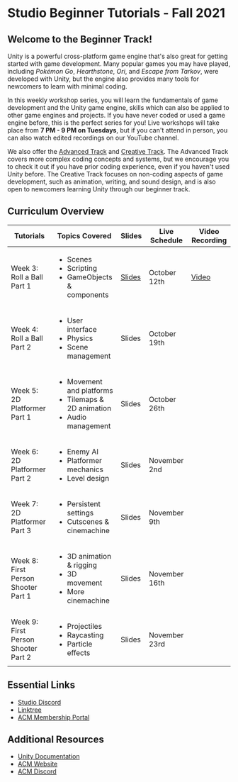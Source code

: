 # Studio Beginner Tutorials - Fall 2021
## Welcome to the Beginner Track!
Unity is a powerful cross-platform game engine that's also great for getting started with game development. Many popular games you may have played, including *Pokémon Go*, *Hearthstone*, *Ori*, and *Escape from Tarkov*, were developed with Unity, but the engine also provides many tools for newcomers to learn with minimal coding.

In this weekly workshop series, you will learn the fundamentals of game development and the Unity game engine, skills which can also be applied to other game engines and projects. If you have never coded or used a game engine before, this is the perfect series for you! Live workshops will take place from **7 PM - 9 PM on Tuesdays**, but if you can't attend in person, you can also watch edited recordings on our YouTube channel.

We also offer the [Advanced Track](https://github.com/uclaacm/studio-advanced-tutorials-f21) and [Creative Track](https://github.com/uclaacm/studio-creative-tutorials-f21). The Advanced Track covers more complex coding concepts and systems, but we encourage you to check it out if you have prior coding experience, even if you haven't used Unity before. The Creative Track focuses on non-coding aspects of game development, such as animation, writing, and sound design, and is also open to newcomers learning Unity through our beginner track.

## Curriculum Overview
| Tutorials                           | Topics Covered                                                                                                | Slides | Live Schedule | Video Recording |
|-------------------------------------|---------------------------------------------------------------------------------------------------------------|--------|---------------|-----------------|
| Week 3: Roll a Ball Part 1          | <ul> <li>Scenes                </li> <li>Scripting              </li> <li>GameObjects & components</li> </ul> | [Slides](https://docs.google.com/presentation/d/1jJV7GuUdXfJm5YG7ruv3OJBBqoY1VfJ1LB5PPNmsd1w/edit?usp=sharing) | October 12th  | [Video](https://youtu.be/oB3sk4a3VkE)
| Week 4: Roll a Ball Part 2          | <ul> <li>User interface        </li> <li>Physics                </li> <li>Scene management        </li> </ul> | Slides | October 19th  |
| Week 5: 2D Platformer Part 1        | <ul> <li>Movement and platforms</li> <li>Tilemaps & 2D animation</li> <li>Audio management        </li> </ul> | Slides | October 26th  |
| Week 6: 2D Platformer Part 2        | <ul> <li>Enemy AI              </li> <li>Platformer mechanics   </li> <li>Level design            </li> </ul> | Slides | November 2nd  |
| Week 7: 2D Platformer Part 3        | <ul> <li>Persistent settings   </li> <li>Cutscenes & cinemachine</li>                                   </ul> | Slides | November 9th  |
| Week 8: First Person Shooter Part 1 | <ul> <li>3D animation & rigging</li> <li>3D movement            </li> <li>More cinemachine        </li> </ul> | Slides | November 16th |
| Week 9: First Person Shooter Part 2 | <ul> <li>Projectiles           </li> <li>Raycasting             </li> <li>Particle effects        </li> </ul> | Slides | November 23rd |

## Essential Links
- [Studio Discord](https://discord.com/invite/bBk2Mcw)
- [Linktree](https://linktr.ee/acmstudio)
- [ACM Membership Portal](https://members.uclaacm.com/)
## Additional Resources
- [Unity Documentation](https://docs.unity3d.com/Manual/index.html)
- [ACM Website](https://www.uclaacm.com/)
- [ACM Discord](https://discord.com/invite/eWmzKsY)
